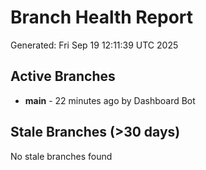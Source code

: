 # Branch Health Report
Generated: Fri Sep 19 12:11:39 UTC 2025

## Active Branches
- **main** - 22 minutes ago by Dashboard Bot

## Stale Branches (>30 days)
No stale branches found
